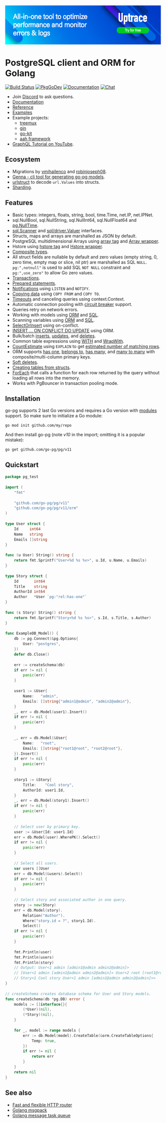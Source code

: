 <p align="center">
  <a href="https://uptrace.dev/?utm_source=gh-pg&utm_campaign=gh-pg-banner1">
    <img src="https://raw.githubusercontent.com/uptrace/roadmap/master/banner1.png">
  </a>
</p>

# PostgreSQL client and ORM for Golang

[![Build Status](https://travis-ci.org/go-pg/pg.svg?branch=v10)](https://travis-ci.org/go-pg/pg)
[![PkgGoDev](https://pkg.go.dev/badge/github.com/go-pg/pg/v11)](https://pkg.go.dev/github.com/go-pg/pg/v11)
[![Documentation](https://img.shields.io/badge/pg-documentation-informational)](https://pg.uptrace.dev/)
[![Chat](https://discordapp.com/api/guilds/752070105847955518/widget.png)](https://discord.gg/rWtp5Aj)

- Join [Discord](https://discord.gg/rWtp5Aj) to ask questions.
- [Documentation](https://pg.uptrace.dev)
- [Reference](https://pkg.go.dev/github.com/go-pg/pg/v11)
- [Examples](https://pkg.go.dev/github.com/go-pg/pg/v11#pkg-examples)
- Example projects:
  - [treemux](https://github.com/uptrace/go-treemux-realworld-example-app)
  - [gin](https://github.com/gogjango/gjango)
  - [go-kit](https://github.com/Tsovak/rest-api-demo)
  - [aah framework](https://github.com/kieusonlam/golamapi)
- [GraphQL Tutorial on YouTube](https://www.youtube.com/playlist?list=PLzQWIQOqeUSNwXcneWYJHUREAIucJ5UZn).

## Ecosystem

- Migrations by [vmihailenco](https://github.com/go-pg/migrations) and
  [robinjoseph08](https://github.com/robinjoseph08/go-pg-migrations).
- [Genna - cli tool for generating go-pg models](https://github.com/dizzyfool/genna).
- [urlstruct](https://github.com/go-pg/urlstruct) to decode `url.Values` into structs.
- [Sharding](https://github.com/go-pg/sharding).

## Features

- Basic types: integers, floats, string, bool, time.Time, net.IP, net.IPNet.
- sql.NullBool, sql.NullString, sql.NullInt64, sql.NullFloat64 and
  [pg.NullTime](https://pkg.go.dev/github.com/go-pg/pg/v11#NullTime).
- [sql.Scanner](http://golang.org/pkg/database/sql/#Scanner) and
  [sql/driver.Valuer](http://golang.org/pkg/database/sql/driver/#Valuer) interfaces.
- Structs, maps and arrays are marshalled as JSON by default.
- PostgreSQL multidimensional Arrays using
  [array tag](https://pkg.go.dev/github.com/go-pg/pg/v11#example-DB-Model-PostgresArrayStructTag)
  and [Array wrapper](https://pkg.go.dev/github.com/go-pg/pg/v11#example-Array).
- Hstore using
  [hstore tag](https://pkg.go.dev/github.com/go-pg/pg/v11#example-DB-Model-HstoreStructTag) and
  [Hstore wrapper](https://pkg.go.dev/github.com/go-pg/pg/v11#example-Hstore).
- [Composite types](https://pkg.go.dev/github.com/go-pg/pg/v11#example-DB-Model-CompositeType).
- All struct fields are nullable by default and zero values (empty string, 0, zero time, empty map
  or slice, nil ptr) are marshalled as SQL `NULL`. `pg:",notnull"` is used to add SQL `NOT NULL`
  constraint and `pg:",use_zero"` to allow Go zero values.
- [Transactions](https://pkg.go.dev/github.com/go-pg/pg/v11#example-DB-Begin).
- [Prepared statements](https://pkg.go.dev/github.com/go-pg/pg/v11#example-DB-Prepare).
- [Notifications](https://pkg.go.dev/github.com/go-pg/pg/v11#example-Listener) using `LISTEN` and
  `NOTIFY`.
- [Copying data](https://pkg.go.dev/github.com/go-pg/pg/v11#example-DB-CopyFrom) using `COPY FROM`
  and `COPY TO`.
- [Timeouts](https://pkg.go.dev/github.com/go-pg/pg/v11#Options) and canceling queries using
  context.Context.
- Automatic connection pooling with
  [circuit breaker](https://en.wikipedia.org/wiki/Circuit_breaker_design_pattern) support.
- Queries retry on network errors.
- Working with models using [ORM](https://pkg.go.dev/github.com/go-pg/pg/v11#example-DB.Model) and
  [SQL](https://pkg.go.dev/github.com/go-pg/pg/v11#example-DB.Query).
- Scanning variables using
  [ORM](https://pkg.go.dev/github.com/go-pg/pg/v11#example-DB.Model-SelectSomeColumnsIntoVars) and
  [SQL](https://pkg.go.dev/github.com/go-pg/pg/v11#example-Scan).
- [SelectOrInsert](https://pkg.go.dev/github.com/go-pg/pg/v11#example-DB.Model-InsertSelectOrInsert)
  using on-conflict.
- [INSERT ... ON CONFLICT DO UPDATE](https://pkg.go.dev/github.com/go-pg/pg/v11#example-DB.Model-InsertOnConflictDoUpdate)
  using ORM.
- Bulk/batch [inserts](https://pkg.go.dev/github.com/go-pg/pg/v11#example-DB.Model-BulkInsert),
  [updates](https://pkg.go.dev/github.com/go-pg/pg/v11#example-DB.Model-BulkUpdate), and
  [deletes](https://pkg.go.dev/github.com/go-pg/pg/v11#example-DB.Model-BulkDelete).
- Common table expressions using
  [WITH](https://pkg.go.dev/github.com/go-pg/pg/v11#example-DB.Model-SelectWith) and
  [WrapWith](https://pkg.go.dev/github.com/go-pg/pg/v11#example-DB.Model-SelectWrapWith).
- [CountEstimate](https://pkg.go.dev/github.com/go-pg/pg/v11#example-DB.Model-CountEstimate) using
  `EXPLAIN` to get
  [estimated number of matching rows](https://wiki.postgresql.org/wiki/Count_estimate).
- ORM supports [has one](https://pkg.go.dev/github.com/go-pg/pg/v11#example-DB.Model-HasOne),
  [belongs to](https://pkg.go.dev/github.com/go-pg/pg/v11#example-DB.Model-BelongsTo),
  [has many](https://pkg.go.dev/github.com/go-pg/pg/v11#example-DB.Model-HasMany), and
  [many to many](https://pkg.go.dev/github.com/go-pg/pg/v11#example-DB.Model-ManyToMany) with
  composite/multi-column primary keys.
- [Soft deletes](https://pkg.go.dev/github.com/go-pg/pg/v11#example-DB.Model-SoftDelete).
- [Creating tables from structs](https://pkg.go.dev/github.com/go-pg/pg/v11#example-DB.Model-CreateTable).
- [ForEach](https://pkg.go.dev/github.com/go-pg/pg/v11#example-DB.Model-ForEach) that calls a
  function for each row returned by the query without loading all rows into the memory.
- Works with PgBouncer in transaction pooling mode.

## Installation

go-pg supports 2 last Go versions and requires a Go version with
[modules](https://github.com/golang/go/wiki/Modules) support. So make sure to initialize a Go
module:

```shell
go mod init github.com/my/repo
```

And then install go-pg (note _v10_ in the import; omitting it is a popular mistake):

```shell
go get github.com/go-pg/pg/v11
```

## Quickstart

```go
package pg_test

import (
    "fmt"

    "github.com/go-pg/pg/v11"
    "github.com/go-pg/pg/v11/orm"
)

type User struct {
    Id     int64
    Name   string
    Emails []string
}

func (u User) String() string {
    return fmt.Sprintf("User<%d %s %v>", u.Id, u.Name, u.Emails)
}

type Story struct {
    Id       int64
    Title    string
    AuthorId int64
    Author   *User `pg:"rel:has-one"`
}

func (s Story) String() string {
    return fmt.Sprintf("Story<%d %s %s>", s.Id, s.Title, s.Author)
}

func ExampleDB_Model() {
    db := pg.Connect(&pg.Options{
        User: "postgres",
    })
    defer db.Close()

    err := createSchema(db)
    if err != nil {
        panic(err)
    }

    user1 := &User{
        Name:   "admin",
        Emails: []string{"admin1@admin", "admin2@admin"},
    }
    _, err = db.Model(user1).Insert()
    if err != nil {
        panic(err)
    }

    _, err = db.Model(&User{
        Name:   "root",
        Emails: []string{"root1@root", "root2@root"},
    }).Insert()
    if err != nil {
        panic(err)
    }

    story1 := &Story{
        Title:    "Cool story",
        AuthorId: user1.Id,
    }
    _, err = db.Model(story1).Insert()
    if err != nil {
        panic(err)
    }

    // Select user by primary key.
    user := &User{Id: user1.Id}
    err = db.Model(user).WherePK().Select()
    if err != nil {
        panic(err)
    }

    // Select all users.
    var users []User
    err = db.Model(&users).Select()
    if err != nil {
        panic(err)
    }

    // Select story and associated author in one query.
    story := new(Story)
    err = db.Model(story).
        Relation("Author").
        Where("story.id = ?", story1.Id).
        Select()
    if err != nil {
        panic(err)
    }

    fmt.Println(user)
    fmt.Println(users)
    fmt.Println(story)
    // Output: User<1 admin [admin1@admin admin2@admin]>
    // [User<1 admin [admin1@admin admin2@admin]> User<2 root [root1@root root2@root]>]
    // Story<1 Cool story User<1 admin [admin1@admin admin2@admin]>>
}

// createSchema creates database schema for User and Story models.
func createSchema(db *pg.DB) error {
    models := []interface{}{
        (*User)(nil),
        (*Story)(nil),
    }

    for _, model := range models {
        err := db.Model(model).CreateTable(&orm.CreateTableOptions{
            Temp: true,
        })
        if err != nil {
            return err
        }
    }
    return nil
}
```

## See also

- [Fast and flexible HTTP router](https://github.com/vmihailenco/treemux)
- [Golang msgpack](https://github.com/vmihailenco/msgpack)
- [Golang message task queue](https://github.com/vmihailenco/taskq)
